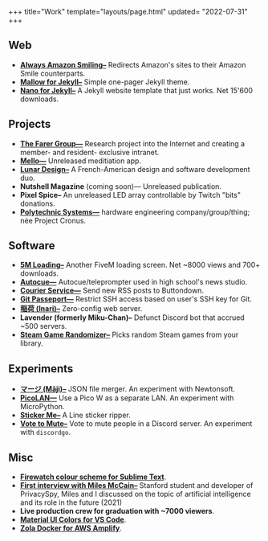 +++
title="Work"
template="layouts/page.html"
updated= "2022-07-31"
+++

## Web
- **[Always Amazon Smiling–](https://github.com/doamatto/always-amazon-smiling)** Redirects Amazon's sites to their Amazon Smile counterparts.
- **[Mallow for Jekyll–](https://github.com/doamatto/mallow-theme)** Simple one-pager Jekyll theme.
- **[Nano for Jekyll–](@/projects/nano.md)** A Jekyll website template that just works. Net 15'600 downloads.

## Projects
- **[The Farer Group—](https://farer.group)** Research project into the Internet and creating a member- and resident- exclusive intranet.
- **[Mello—](https://github.com/getmello)** Unreleased meditiation app.
- **[Lunar Design–](https://github.com/designbylunar)** A French-American design and software development duo.
- **Nutshell Magazine** (coming soon)— Unreleased publication.
- **Pixel Spice–** An unreleased LED array controllable by Twitch "bits" donations.
- **[Polytechnic Systems—](https://polytechnic.systems)** hardware engineering company/group/thing; née Project Cronus.

## Software
- **[5M Loading–](https://github.com/doamatto/5m_loading)** Another FiveM loading screen. Net ~8000 views and 700+ downloads.
- **[Autocue—](https://github.com/srfalcon5/autocue)** Autocue/teleprompter used in high school's news studio.
- **[Courier Service—](https://github.com/nutshellmag/courier)** Send new RSS posts to Buttondown.
- **[Git Passeport—](https://github.com/doamatto/git-passeport)** Restrict SSH access based on user's SSH key for Git.
- **[稲荷 (Inari)–](https://github.com/doamatto/inari)** Zero-config web server.
- **Lavender (formerly Miku-Chan)–** Defunct Discord bot that accrued ~500 servers.
- **[Steam Game Randomizer–](https://github.com/doamatto/steam-game-randomizer)** Picks random Steam games from your library.

## Experiments
- **[マージ (Māji)–](https://github.com/doamatto/maji)** JSON file merger. An experiment with Newtonsoft.
- **[PicoLAN—](https://github.com/doamatto/picolan)** Use a Pico W as a separate LAN. An experiment with MicroPython.
- **[Sticker Me–](https://git.sr.ht/~doamatto/sticker-me)** A Line sticker ripper.
- **[Vote to Mute–](https://github.com/doamatto/vote-to-mute)** Vote to mute people in a Discord server. An experiment with `discordgo`.

## Misc
- **[Firewatch colour scheme for Sublime Text](https://github.com/doamatto/sublime-firewatch)**.
- **[First interview with Miles McCain–](https://edu.doamatto.xyz/interview-with-miles)** Stanford student and developer of PrivacySpy, Miles and I discussed on the topic of artificial intelligence and its role in the future (2021)
- **Live production crew for graduation with \~7000 viewers**.
- **[Material UI Colors for VS Code](https://github.com/doamatto/materialui-vscode)**.
- **[Zola Docker for AWS Amplify](https://github.com/doamatto/amplify-zola)**.
